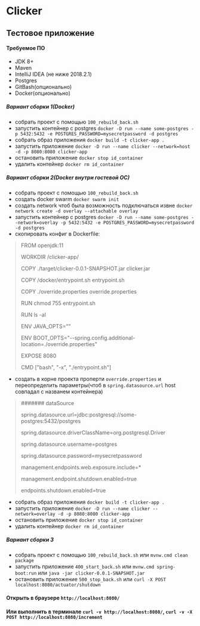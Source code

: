 Clicker
======
## Тестовое приложение

#### Требуемое ПО
 - JDK 8+
 - Maven
 - IntelliJ IDEA (не ниже 2018.2.1)
 - Postgres
 - GitBash(опционально)
 - Docker(опционально)
 
##### Вариант сборки 1(Docker)
- собрать проект с помощью `100_rebuild_back.sh`
- запустить контейнер с postgres `docker -D run --name some-postgres -p 5432:5432 -e POSTGRES_PASSWORD=mysecretpassword -d postgres`
- собрать образ приложения `docker build -t clicker-app .`
- запустить приложение `docker -D run --name clicker --network=host -d -p 8080:8080 clicker-app`
- остановить приложение `docker stop id_container`
- удалить контейнер `docker rm id_container`
 
##### Вариант сборки 2(Docker внутри гостевой ОС)
- собрать проект с помощью `100_rebuild_back.sh`
- создать docker swarm `docker swarm init`
- создать network чтоб была возможность подключаться извне `docker network create -d overlay --attachable overlay`
- запустить контейнер с postgres `docker -D run --name some-postgres --network=overlay -p 5432:5432 -e POSTGRES_PASSWORD=mysecretpassword -d postgres`
- скопировать конфиг в Dockerfile:
>FROM openjdk:11
>
>WORKDIR /clicker-app/
>
>COPY ./target/clicker-0.0.1-SNAPSHOT.jar clicker.jar
>
>COPY /docker/entrypoint.sh entrypoint.sh
>
>COPY ./override.properties override.properties
>
>RUN chmod 755 entrypoint.sh
>
>RUN ls -al
>
>ENV JAVA_OPTS=""
>
>ENV BOOT_OPTS="--spring.config.additional-location=./override.properties"
>
>EXPOSE 8080
>
>CMD ["bash", "-x", "./entrypoint.sh"]
- создать в корне проекта проперти `override.properties` и переопределить параметры(чтоб в `spring.datasource.url` host совпадал с названем контейнера)
>####### dataSource
>
>spring.datasource.url=jdbc:postgresql://some-postgres:5432/postgres
>
>spring.datasource.driverClassName=org.postgresql.Driver
>
>spring.datasource.username=postgres
>
>spring.datasource.password=mysecretpassword
>
>management.endpoints.web.exposure.include=*
>
>management.endpoint.shutdown.enabled=true
>
>endpoints.shutdown.enabled=true
- собрать образ приложения `docker build -t clicker-app .`
- запустить приложение `docker -D run --name clicker --network=overlay -d -p 8080:8080 clicker-app`
- остановить приложение `docker stop id_container`
- удалить контейнер `docker rm id_container`
 
 ##### Вариант сборки 3
 - собрать проект с помощью `100_rebuild_back.sh` или `mvnw.cmd clean package`
 - запустить приложение `400_start_back.sh` или `mvnw.cmd spring-boot:run` или `java -jar clicker-0.0.1-SNAPSHOT.jar`
 - остановить приложение `500_stop_back.sh` или `curl -X POST localhost:8080/actuator/shutdown`


#### Открыть в браузере `http://localhost:8080/`

#### Или выполнить в терминале  `curl -v http://localhost:8080/`, `curl -v -X POST http://localhost:8080/increment`
